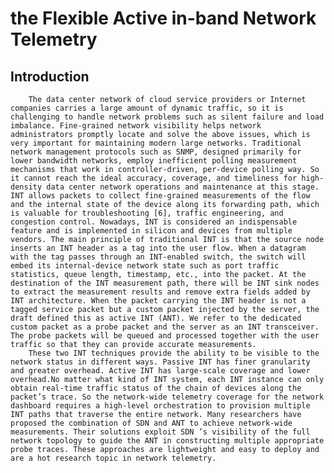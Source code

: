 # the Flexible Active in-band Network Telemetry
## Introduction
        The data center network of cloud service providers or Internet companies carries a large amount of dynamic traffic, so it is challenging to handle network problems such as silent failure and load imbalance. Fine-grained network visibility helps network administrators promptly locate and solve the above issues, which is very important for maintaining modern large networks. Traditional network management protocols such as SNMP, designed primarily for lower bandwidth networks, employ inefficient polling measurement mechanisms that work in controller-driven, per-device polling way. So it cannot reach the ideal accuracy, coverage, and timeliness for high-density data center network operations and maintenance at this stage. INT allows packets to collect fine-grained measurements of the flow and the internal state of the device along its forwarding path, which is valuable for troubleshooting [6], traffic engineering, and congestion control. Nowadays, INT is considered an indispensable feature and is implemented in silicon and devices from multiple vendors. The main principle of traditional INT is that the source node inserts an INT header as a tag into the user flow. When a datagram with the tag passes through an INT-enabled switch, the switch will embed its internal-device network state such as port traffic statistics, queue length, timestamp, etc., into the packet. At the destination of the INT measurement path, there will be INT sink nodes to extract the measurement results and remove extra fields added by INT architecture. When the packet carrying the INT header is not a tagged service packet but a custom packet injected by the server, the draft defined this as active INT (ANT). We refer to the dedicated custom packet as a probe packet and the server as an INT transceiver. The probe packets will be queued and processed together with the user traffic so that they can provide accurate measurements. 
        These two INT techniques provide the ability to be visible to the network status in different ways. Passive INT has finer granularity and greater overhead. Active INT has large-scale coverage and lower overhead.No matter what kind of INT system, each INT instance can only obtain real-time traffic status of the chain of devices along the packet’s trace. So the network-wide telemetry coverage for the network dashboard requires a high-level orchestration to provision multiple INT paths that traverse the entire network. Many researchers have proposed the combination of SDN and ANT to achieve network-wide measurements. Their solutions exploit SDN ’s visibility of the full network topology to guide the ANT in constructing multiple appropriate probe traces. These approaches are lightweight and easy to deploy and are a hot research topic in network telemetry.
